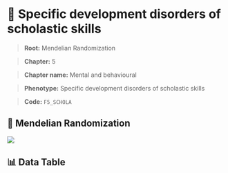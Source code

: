 # 🧪 Specific development disorders of scholastic skills

> **Root:** Mendelian Randomization

> **Chapter:** 5  

> **Chapter name:** Mental and behavioural

> **Phenotype:** Specific development disorders of scholastic skills  

> **Code:** `F5_SCHOLA`

## 🧬 Mendelian Randomization  

<img src="/MR/Figures/Forward/F5_SCHOLA.png"/>

## 📊 Data Table

<CsvTableMRF src="/MR/Data/Forward/F5_SCHOLA.csv"/>
